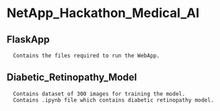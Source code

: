 # NetApp_Hackathon_Medical_AI
## FlaskApp
      Contains the files required to run the WebApp.

## Diabetic_Retinopathy_Model
      Contains dataset of 300 images for training the model.
      Contains .ipynb file which contains diabetic retinopathy model. 
